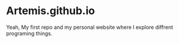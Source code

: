 # Artemis.github.io
Yeah, My first repo and my personal website where I explore diffrent programing things.
